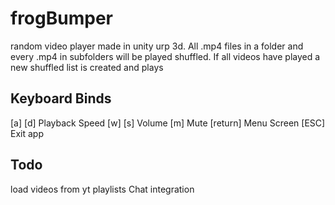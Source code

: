 # frogBumper
 random video player made in unity urp 3d.
 All .mp4 files in a folder and every .mp4 in subfolders will be played shuffled. If all videos have played a new shuffled list is created and plays

## Keyboard Binds
 [a] [d] Playback Speed
 [w] [s] Volume
 [m] Mute
 [return] Menu Screen
 [ESC] Exit app

 ## Todo
 load videos from yt playlists
 Chat integration

